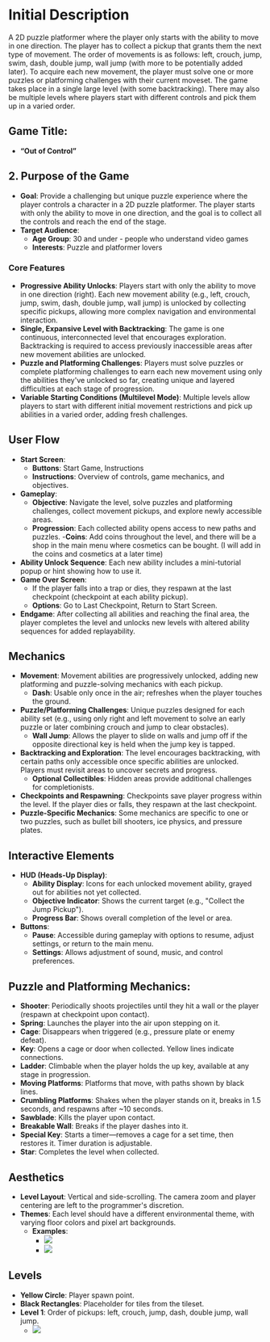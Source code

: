 # Initial Description
A 2D puzzle platformer where the player only starts with the ability to move in one direction. The player has to collect a pickup that grants them the next type of movement. The order of movements is as follows: left, crouch, jump, swim, dash, double jump, wall jump (with more to be potentially added later). To acquire each new movement, the player must solve one or more puzzles or platforming challenges with their current moveset. The game takes place in a single large level (with some backtracking). There may also be multiple levels where players start with different controls and pick them up in a varied order.

## Game Title:
- **“Out of Control”** 


## 2. Purpose of the Game
- **Goal**: Provide a challenging but unique puzzle experience where the player controls a character in a 2D puzzle platformer. The player starts with only the ability to move in one direction, and the goal is to collect all the controls and reach the end of the stage.
- **Target Audience**:
  - **Age Group**: 30 and under - people who understand video games
  - **Interests**: Puzzle and platformer lovers

### Core Features
- **Progressive Ability Unlocks**: Players start with only the ability to move in one direction (right). Each new movement ability (e.g., left, crouch, jump, swim, dash, double jump, wall jump) is unlocked by collecting specific pickups, allowing more complex navigation and environmental interaction.
- **Single, Expansive Level with Backtracking**: The game is one continuous, interconnected level that encourages exploration. Backtracking is required to access previously inaccessible areas after new movement abilities are unlocked.
- **Puzzle and Platforming Challenges**: Players must solve puzzles or complete platforming challenges to earn each new movement using only the abilities they've unlocked so far, creating unique and layered difficulties at each stage of progression.
- **Variable Starting Conditions (Multilevel Mode)**: Multiple levels allow players to start with different initial movement restrictions and pick up abilities in a varied order, adding fresh challenges.

## User Flow
- **Start Screen**:
  - **Buttons**: Start Game, Instructions
  - **Instructions**: Overview of controls, game mechanics, and objectives.
- **Gameplay**:
  - **Objective**: Navigate the level, solve puzzles and platforming challenges, collect movement pickups, and explore newly accessible areas.
  - **Progression**: Each collected ability opens access to new paths and puzzles.
  -**Coins**: Add coins throughout the level, and there will be a shop in the main menu where cosmetics can be bought. (I will add in the coins and cosmetics at a later time)
- **Ability Unlock Sequence**: Each new ability includes a mini-tutorial popup or hint showing how to use it.
- **Game Over Screen**:
  - If the player falls into a trap or dies, they respawn at the last checkpoint (checkpoint at each ability pickup).
  - **Options**: Go to Last Checkpoint, Return to Start Screen.
- **Endgame**: After collecting all abilities and reaching the final area, the player completes the level and unlocks new levels with altered ability sequences for added replayability.

## Mechanics
- **Movement**: Movement abilities are progressively unlocked, adding new platforming and puzzle-solving mechanics with each pickup.
  - **Dash**: Usable only once in the air; refreshes when the player touches the ground.
- **Puzzle/Platforming Challenges**: Unique puzzles designed for each ability set (e.g., using only right and left movement to solve an early puzzle or later combining crouch and jump to clear obstacles).
  - **Wall Jump**: Allows the player to slide on walls and jump off if the opposite directional key is held when the jump key is tapped.
- **Backtracking and Exploration**: The level encourages backtracking, with certain paths only accessible once specific abilities are unlocked. Players must revisit areas to uncover secrets and progress.
  - **Optional Collectibles**: Hidden areas provide additional challenges for completionists.
- **Checkpoints and Respawning**: Checkpoints save player progress within the level. If the player dies or falls, they respawn at the last checkpoint.
- **Puzzle-Specific Mechanics**: Some mechanics are specific to one or two puzzles, such as bullet bill shooters, ice physics, and pressure plates.

## Interactive Elements
- **HUD (Heads-Up Display)**:
  - **Ability Display**: Icons for each unlocked movement ability, grayed out for abilities not yet collected.
  - **Objective Indicator**: Shows the current target (e.g., "Collect the Jump Pickup").
  - **Progress Bar**: Shows overall completion of the level or area.
- **Buttons**:
  - **Pause**: Accessible during gameplay with options to resume, adjust settings, or return to the main menu.
  - **Settings**: Allows adjustment of sound, music, and control preferences.

## Puzzle and Platforming Mechanics:
- **Shooter**: Periodically shoots projectiles until they hit a wall or the player (respawn at checkpoint upon contact).
- **Spring**: Launches the player into the air upon stepping on it.
- **Cage**: Disappears when triggered (e.g., pressure plate or enemy defeat).
- **Key**: Opens a cage or door when collected. Yellow lines indicate connections.
- **Ladder**: Climbable when the player holds the up key, available at any stage in progression.
- **Moving Platforms**: Platforms that move, with paths shown by black lines.
- **Crumbling Platforms**: Shakes when the player stands on it, breaks in 1.5 seconds, and respawns after ~10 seconds.
- **Sawblade**: Kills the player upon contact.
- **Breakable Wall**: Breaks if the player dashes into it.
- **Special Key**: Starts a timer—removes a cage for a set time, then restores it. Timer duration is adjustable.
- **Star**: Completes the level when collected.

## Aesthetics
- **Level Layout**: Vertical and side-scrolling. The camera zoom and player centering are left to the programmer's discretion.
- **Themes**: Each level should have a different environmental theme, with varying floor colors and pixel art backgrounds.
  - **Examples**:
    - ![](https://github.com/mcommons33/Edwins-web-game-design/blob/main/design-aesthetics/desert.png)
    - ![](https://github.com/mcommons33/Edwins-web-game-design/blob/main/design-aesthetics/forest.png)

## Levels
- **Yellow Circle**: Player spawn point.
- **Black Rectangles**: Placeholder for tiles from the tileset.
- **Level 1**: Order of pickups: left, crouch, jump, dash, double jump, wall jump.
  - ![](https://github.com/mcommons33/Edwins-web-game-design/blob/main/assets/levels/level1.png)
